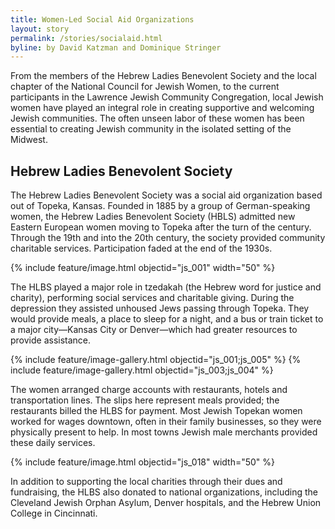```yaml
---
title: Women-Led Social Aid Organizations
layout: story
permalink: /stories/socialaid.html 
byline: by David Katzman and Dominique Stringer
---
```

From the members of the Hebrew Ladies Benevolent Society and the local chapter of the National Council for Jewish Women, to the current participants in the Lawrence Jewish Community Congregation, local Jewish women have played an integral role in creating supportive and welcoming Jewish communities. The often unseen labor of these women has been essential to creating Jewish community in the isolated setting of the Midwest. 

## Hebrew Ladies Benevolent Society
The Hebrew Ladies Benevolent Society was a social aid organization based out of Topeka, Kansas. Founded in 1885 by a group of German-speaking women, the Hebrew Ladies Benevolent Society (HBLS) admitted new Eastern European women moving to Topeka after the turn of the century. Through the 19th and into the 20th century, the society provided community charitable services. Participation faded at the end of the 1930s.

 {% include feature/image.html objectid="js_001" width="50" %}

The HLBS played a major role in tzedakah (the Hebrew word for justice and charity), performing social services and charitable giving. During the depression they assisted unhoused Jews passing through Topeka. They would provide meals, a place to sleep for a night, and a bus or train ticket to a major city—Kansas City or Denver—which had greater resources to provide assistance. 

{% include feature/image-gallery.html objectid="js_001;js_005" %} {% include feature/image-gallery.html objectid="js_003;js_004" %}

The women arranged charge accounts with restaurants, hotels and transportation lines. The slips here represent meals provided; the restaurants billed the HLBS for payment. Most Jewish Topekan women worked for wages downtown, often in their family businesses, so they were physically present to help. In most towns Jewish male merchants provided these daily services.

 {% include feature/image.html objectid="js_018" width="50" %}

In addition to supporting the local charities through their dues and fundraising, the HLBS also donated to national organizations, including the Cleveland Jewish Orphan Asylum, Denver hospitals, and the Hebrew Union College in Cincinnati.